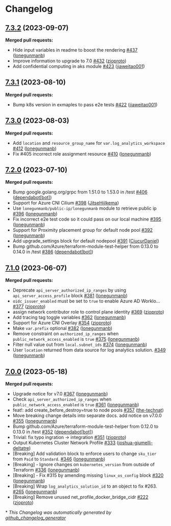 # Changelog

## [7.3.2](https://github.com/Azure/terraform-azurerm-aks/tree/7.3.2) (2023-09-07)

**Merged pull requests:**

- Hide input variables in readme to boost the rendering [\#437](https://github.com/Azure/terraform-azurerm-aks/pull/437) ([lonegunmanb](https://github.com/lonegunmanb))
- Improve information to upgrade to 7.0 [\#432](https://github.com/Azure/terraform-azurerm-aks/pull/432) ([zioproto](https://github.com/zioproto))
- Add confidential computing in aks module [\#423](https://github.com/Azure/terraform-azurerm-aks/pull/423) ([jiaweitao001](https://github.com/jiaweitao001))

## [7.3.1](https://github.com/Azure/terraform-azurerm-aks/tree/7.3.1) (2023-08-10)

**Merged pull requests:**

- Bump k8s version in exmaples to pass e2e tests [\#422](https://github.com/Azure/terraform-azurerm-aks/pull/422) ([jiaweitao001](https://github.com/jiaweitao001))

## [7.3.0](https://github.com/Azure/terraform-azurerm-aks/tree/7.3.0) (2023-08-03)

**Merged pull requests:**

- Add `location` and `resource_group_name` for `var.log_analytics_workspace` [\#412](https://github.com/Azure/terraform-azurerm-aks/pull/412) ([lonegunmanb](https://github.com/lonegunmanb))
- Fix \#405 incorrect role assignment resource [\#410](https://github.com/Azure/terraform-azurerm-aks/pull/410) ([lonegunmanb](https://github.com/lonegunmanb))

## [7.2.0](https://github.com/Azure/terraform-azurerm-aks/tree/7.2.0) (2023-07-10)

**Merged pull requests:**

- Bump google.golang.org/grpc from 1.51.0 to 1.53.0 in /test [\#406](https://github.com/Azure/terraform-azurerm-aks/pull/406) ([dependabot[bot]](https://github.com/apps/dependabot))
- Support for Azure CNI Cilium [\#398](https://github.com/Azure/terraform-azurerm-aks/pull/398) ([JitseHijlkema](https://github.com/JitseHijlkema))
- Use `lonegunmanb/public-ip/lonegunmanb` module to retrieve public ip [\#396](https://github.com/Azure/terraform-azurerm-aks/pull/396) ([lonegunmanb](https://github.com/lonegunmanb))
- Fix incorrect e2e test code so it could pass on our local machine [\#395](https://github.com/Azure/terraform-azurerm-aks/pull/395) ([lonegunmanb](https://github.com/lonegunmanb))
- Support for Proximity placement group for default node pool [\#392](https://github.com/Azure/terraform-azurerm-aks/pull/392) ([lonegunmanb](https://github.com/lonegunmanb))
- Add upgrade\_settings block for default nodepool [\#391](https://github.com/Azure/terraform-azurerm-aks/pull/391) ([CiucurDaniel](https://github.com/CiucurDaniel))
- Bump github.com/Azure/terraform-module-test-helper from 0.13.0 to 0.14.0 in /test [\#386](https://github.com/Azure/terraform-azurerm-aks/pull/386) ([dependabot[bot]](https://github.com/apps/dependabot))

## [7.1.0](https://github.com/Azure/terraform-azurerm-aks/tree/7.1.0) (2023-06-07)

**Merged pull requests:**

- Deprecate `api_server_authorized_ip_ranges` by using `api_server_access_profile` block [\#381](https://github.com/Azure/terraform-azurerm-aks/pull/381) ([lonegunmanb](https://github.com/lonegunmanb))
- `oidc_issuer_enabled` must be set to `true` to enable Azure AD Worklo… [\#377](https://github.com/Azure/terraform-azurerm-aks/pull/377) ([zioproto](https://github.com/zioproto))
- assign network contributor role to control plane identity [\#369](https://github.com/Azure/terraform-azurerm-aks/pull/369) ([zioproto](https://github.com/zioproto))
- Add tracing tag toggle variables [\#362](https://github.com/Azure/terraform-azurerm-aks/pull/362) ([lonegunmanb](https://github.com/lonegunmanb))
- Support for Azure CNI Overlay [\#354](https://github.com/Azure/terraform-azurerm-aks/pull/354) ([zioproto](https://github.com/zioproto))
- Make `var.prefix` optional [\#382](https://github.com/Azure/terraform-azurerm-aks/pull/382) ([lonegunmanb](https://github.com/lonegunmanb))
- Remove constraint on `authorized_ip_ranges` when `public_network_access_enabled` is `true` [\#375](https://github.com/Azure/terraform-azurerm-aks/pull/375) ([lonegunmanb](https://github.com/lonegunmanb))
- Filter null value out from `local.subnet_ids` [\#374](https://github.com/Azure/terraform-azurerm-aks/pull/374) ([lonegunmanb](https://github.com/lonegunmanb))
- User `location` returned from data source for log analytics solution. [\#349](https://github.com/Azure/terraform-azurerm-aks/pull/349) ([lonegunmanb](https://github.com/lonegunmanb))

## [7.0.0](https://github.com/Azure/terraform-azurerm-aks/tree/7.0.0) (2023-05-18)

**Merged pull requests:**

- Upgrade notice for v7.0 [\#367](https://github.com/Azure/terraform-azurerm-aks/pull/367) ([lonegunmanb](https://github.com/lonegunmanb))
- Check `api_server_authorized_ip_ranges` when `public_network_access_enabled` is `true` [\#361](https://github.com/Azure/terraform-azurerm-aks/pull/361) ([lonegunmanb](https://github.com/lonegunmanb))
- feat!: add create\_before\_destroy=true to node pools [\#357](https://github.com/Azure/terraform-azurerm-aks/pull/357) ([the-technat](https://github.com/the-technat))
- Move breaking change details into separate docs. add notice on v7.0.0 [\#355](https://github.com/Azure/terraform-azurerm-aks/pull/355) ([lonegunmanb](https://github.com/lonegunmanb))
- Bump github.com/Azure/terraform-module-test-helper from 0.12.0 to 0.13.0 in /test [\#352](https://github.com/Azure/terraform-azurerm-aks/pull/352) ([dependabot[bot]](https://github.com/apps/dependabot))
- Trivial: fix typo ingration -\> integration [\#351](https://github.com/Azure/terraform-azurerm-aks/pull/351) ([zioproto](https://github.com/zioproto))
- Output Kubernetes Cluster Network Profile [\#333](https://github.com/Azure/terraform-azurerm-aks/pull/333) ([joshua-giumelli-deltatre](https://github.com/joshua-giumelli-deltatre))
- \[Breaking\] Add validation block to enforce users to change `sku_tier` from `Paid` to `Standard`. [\#346](https://github.com/Azure/terraform-azurerm-aks/pull/346) ([lonegunmanb](https://github.com/lonegunmanb))
- \[Breaking\] - Ignore changes on `kubernetes_version` from outside of Terraform [\#336](https://github.com/Azure/terraform-azurerm-aks/pull/336) ([lonegunmanb](https://github.com/lonegunmanb))
- \[Breaking\] - Fix \#315 by amending missing `linux_os_config` block [\#320](https://github.com/Azure/terraform-azurerm-aks/pull/320) ([lonegunmanb](https://github.com/lonegunmanb))
- \[Breaking\]  Wrap `log_analytics_solution_id` to an object to fix \#263. [\#265](https://github.com/Azure/terraform-azurerm-aks/pull/265) ([lonegunmanb](https://github.com/lonegunmanb))
- \[Breaking\] Remove unused net\_profile\_docker\_bridge\_cidr [\#222](https://github.com/Azure/terraform-azurerm-aks/pull/222) ([zioproto](https://github.com/zioproto))



\* *This Changelog was automatically generated by [github_changelog_generator](https://github.com/github-changelog-generator/github-changelog-generator)*
